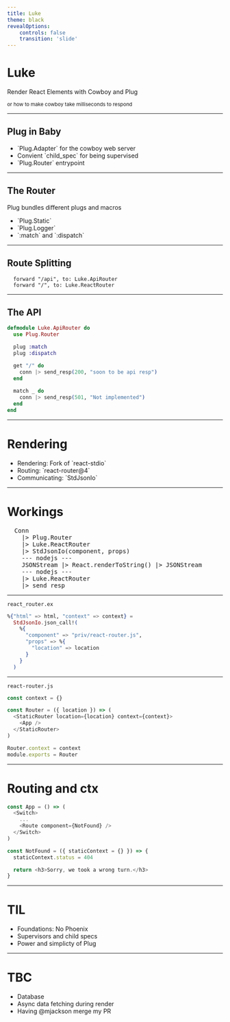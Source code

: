 ```yaml
---
title: Luke
theme: black
revealOptions:
    controls: false
    transition: 'slide'
---
```


# Luke

Render React Elements with Cowboy and Plug

<small>or how to make cowboy take milliseconds to respond</small> <!--.element: class="fragment" -->

---

## Plug in Baby
<ul>
  <li class="fragment">`Plug.Adapter` for the cowboy web server</li>
  <li class="fragment">Convient `child_spec` for being supervised </li>
  <li class="fragment">`Plug.Router` entrypoint</li>
</ul>

---

## The Router

Plug bundles different plugs and macros

<ul>
  <li class="fragment">`Plug.Static`</li>
  <li class="fragment"> `Plug.Logger`</li>
  <li class="fragment"> `:match` and `:dispatch`</li>
</ul>

---

## Route Splitting

```
  forward "/api", to: Luke.ApiRouter
  forward "/", to: Luke.ReactRouter
```

---

## The API

```elixir
defmodule Luke.ApiRouter do
  use Plug.Router

  plug :match
  plug :dispatch

  get "/" do
    conn |> send_resp(200, "soon to be api resp")
  end
 
  match _ do
    conn |> send_resp(501, "Not implemented")
  end
end
```

---

# Rendering

<ul>
<li>Rendering: <span class="fragment">Fork of `react-stdio`</span></li>
<li>Routing:  <span class="fragment">`react-router@4`</span></li>
<li>Communicating: <span class="fragment">`StdJsonIo`</span></li>
</ul>

---

# Workings

<pre>
  <span class="fragment">Conn</span>
  <span class="fragment">  |> Plug.Router</span>
  <span class="fragment">  |> Luke.ReactRouter</span>
  <span class="fragment">  |> StdJsonIo(component, props)</span>
  <span class="fragment">  --- nodejs ---</span>
  <span class="fragment">  JSONStream |> React.renderToString() |> JSONStream</span>
  <span class="fragment">  --- nodejs ---</span>
  <span class="fragment">  |> Luke.ReactRouter</span>
  <span class="fragment">  |> send_resp</span>
</pre>

---

`react_router.ex`

```elixir
%{"html" => html, "context" => context} = 
  StdJsonIo.json_call!(
    %{
      "component" => "priv/react-router.js",
      "props" => %{
        "location" => location
      }
    }
  )
```

---

`react-router.js`

```js
const context = {}

const Router = ({ location }) => (
  <StaticRouter location={location} context={context}>
    <App />
  </StaticRouter>
)

Router.context = context
module.exports = Router
```

---

# Routing and ctx


```js 
const App = () => (
  <Switch>
    ...
    <Route component={NotFound} />
  </Switch>
)
```


```js
const NotFound = ({ staticContext = {} }) => {
  staticContext.status = 404

  return <h3>Sorry, we took a wrong turn.</h3>
}
```
<!--.element: class="fragment" -->

---

# TIL

- Foundations: No Phoenix <!--.element: class="fragment" -->
- Supervisors and child specs <!--.element: class="fragment" -->
- Power and simplicty of Plug <!--.element: class="fragment" -->

---

# TBC

- Database <!--.element: class="fragment" -->
- Async data fetching during render <!--.element: class="fragment" -->
- Having @mjackson merge my PR <!--.element: class="fragment" -->